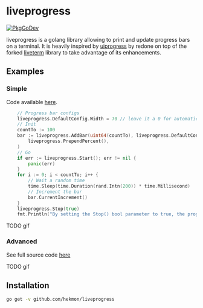 # liveprogress
[![PkgGoDev](https://pkg.go.dev/badge/github.com/hekmon/liveprogress)](https://pkg.go.dev/github.com/hekmon/liveprogress)

liveprogress is a golang library allowing to print and update progress bars on a terminal. It is heavily inspired by [uiprogress](https://github.com/gosuri/uiprogress) by redone on top of the forked [liveterm](https://github.com/hekmon/liveterm) library to take advantage of its enhancements.

## Examples

### Simple

Code available [here](examples/simple/main.go).

```go
	// Progress bar configs
	liveprogress.DefaultConfig.Width = 70 // leave it a 0 for automatic width
	// Init
	countTo := 100
	bar := liveprogress.AddBar(uint64(countTo), liveprogress.DefaultConfig,
		liveprogress.PrependPercent(),
	)
	// Go
	if err := liveprogress.Start(); err != nil {
		panic(err)
	}
	for i := 0; i < countTo; i++ {
		// Wait a random time
		time.Sleep(time.Duration(rand.Intn(200)) * time.Millisecond)
		// Increment the bar
		bar.CurrentIncrement()
	}
	liveprogress.Stop(true)
	fmt.Println("By setting the Stop() bool parameter to true, the progress bar is cleared at stop.")
```

TODO gif

### Advanced

See full source code [here](examples/advanced/main.go)

TODO gif

## Installation

```bash
go get -v github.com/hekmon/liveprogress
```
